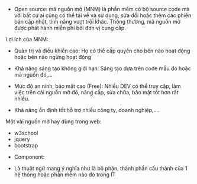 - Open source: mã nguồn mở (MNM) là phần mềm có bộ source code mà với bất cứ ai cũng có thể tải về và sử dụng, sửa đổi hoặc thêm các phiên bản cập nhật, tính năng vượt trội khác. Thông thường, mã nguồn mở được phát hành miễn phí bởi đơn vị cung cấp.

Lợi ích của MNM:

- Quản trị và điều khiển cao: Họ có thể cấp quyền cho bên nào hoạt động hoặc bên nào ngừng hoạt động
- Khả năng sáng tạo không giới hạn: Sáng tạo dựa trên code mẫu đó hoặc mã nguồn đó,...
- Mức độ an ninh, bảo mật cao (Free): Nhiều DEV có thể truy cập, làm việc trên cái nguồn mở đó, nâng cấp, sửa chữa, bảo mật tốt hơn rất nhiều.

- Khả năng ổn định tốt:hỗ trợ nhiều công ty, doanh nghiệp,....

Một vài nguồn mở hay dùng trong web:

- w3school
- jquery
- bootstrap

* Component:

- Là thuật ngữ mang ý nghĩa như là bộ phận, thành phần cấu thành của 1 hệ thống hoặc phần mềm nào đó trong IT

